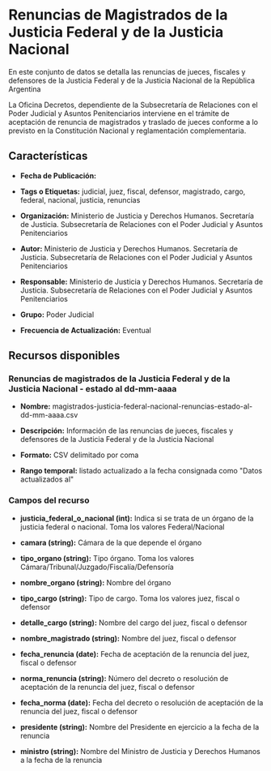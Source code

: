 Renuncias de Magistrados de la Justicia Federal y de la Justicia Nacional
=========================================================================

En este conjunto de datos se detalla las renuncias de jueces, fiscales y defensores de la Justicia Federal y de la Justicia Nacional de la República Argentina

La Oficina Decretos, dependiente de la Subsecretaría de Relaciones con el Poder Judicial y Asuntos Penitenciarios interviene en el trámite de aceptación de renuncia de magistrados y traslado de jueces conforme a lo previsto en la Constitución Nacional y reglamentación complementaria.

Características
---------------

-   **Fecha de Publicación:**

-   **Tags o Etiquetas:** judicial, juez, fiscal, defensor, magistrado, cargo, federal, nacional, justicia, renuncias

-   **Organización:** Ministerio de Justicia y Derechos Humanos. Secretaría de Justicia. Subsecretaría de Relaciones con el Poder Judicial y Asuntos Penitenciarios

-   **Autor:** Ministerio de Justicia y Derechos Humanos. Secretaría de Justicia. Subsecretaría de Relaciones con el Poder Judicial y Asuntos Penitenciarios

-   **Responsable:** Ministerio de Justicia y Derechos Humanos. Secretaría de Justicia. Subsecretaría de Relaciones con el Poder Judicial y Asuntos Penitenciarios

-   **Grupo:** Poder Judicial

-   **Frecuencia de Actualización:** Eventual

Recursos disponibles
--------------------

### Renuncias de magistrados de la Justicia Federal y de la Justicia Nacional - estado al dd-mm-aaaa

-   **Nombre:** magistrados-justicia-federal-nacional-renuncias-estado-al-dd-mm-aaaa.csv

-   **Descripción:** Información de las renuncias de jueces, fiscales y defensores de la Justicia Federal y de la Justicia Nacional

-   **Formato:** CSV delimitado por coma

-   **Rango temporal:** listado actualizado a la fecha consignada como "Datos actualizados al"

### Campos del recurso

-   **justicia\_federal\_o\_nacional (int):** Indica si se trata de un órgano de la justicia federal o nacional. Toma los valores Federal/Nacional

-   **camara (string):** Cámara de la que depende el órgano

-   **tipo\_organo (string):** Tipo órgano. Toma los valores Cámara/Tribunal/Juzgado/Fiscalía/Defensoría

-   **nombre\_organo (string):** Nombre del órgano

-   **tipo\_cargo (string):** Tipo de cargo. Toma los valores juez, fiscal o defensor

-   **detalle\_cargo (string):** Nombre del cargo del juez, fiscal o defensor

-   **nombre\_magistrado (string):** Nombre del juez, fiscal o defensor

-   **fecha\_renuncia (date):** Fecha de aceptación de la renuncia del juez, fiscal o defensor

-   **norma\_renuncia (string):** Número del decreto o resolución de aceptación de la renuncia del juez, fiscal o defensor

-   **fecha\_norma (date):** Fecha del decreto o resolución de aceptación de la renuncia del juez, fiscal o defensor

-   **presidente (string):** Nombre del Presidente en ejercicio a la fecha de la renuncia

-   **ministro (string):** Nombre del Ministro de Justicia y Derechos Humanos a la fecha de la renuncia

